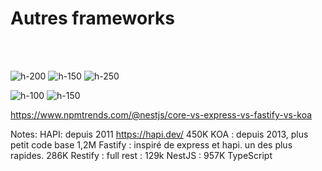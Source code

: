 <!-- .slide: class="flex-row" -->

# Autres frameworks

<br><br>

![h-200](./assets/images/nest.svg)
![h-150](./assets/images/hapi.svg)
![h-250](./assets/images/koa.svg)

![h-100](./assets/images/restify.svg)
![h-150](./assets/images/fastify.svg)

https://www.npmtrends.com/@nestjs/core-vs-express-vs-fastify-vs-koa

Notes:
HAPI: depuis 2011 https://hapi.dev/ 450K
KOA : depuis 2013, plus petit code base 1,2M
Fastify : inspiré de express et hapi. un des plus rapides. 286K
Restify : full rest : 129k
NestJS : 957K TypeScript
